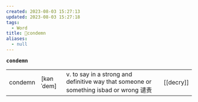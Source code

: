 ```yaml
---
created: 2023-08-03 15:27:13
updated: 2023-08-03 15:27:18
tags:
  - Word
title: 📖condemn
aliases:
  - null
---
```


<pre><strong>condemn</strong></pre>
|   |   |   |   |
|---|---|---|---|
|condemn|[kənˈdem]|v. to say in a strong and definitive way that someone or something isbad or wrong 谴责|[[decry]]|